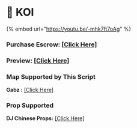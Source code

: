 # 🥫 KOI



{% embed url="https://youtu.be/-mhk7ft7oAg" %}

### Purchase Escrow: [\[Click Here\]](https://pulsescripts.com/product/6994012)

### Preview: [\[Click Here\]](https://youtu.be/-mhk7ft7oAg)

### Map Supported by This Script

**Gabz :** [\[Click Here\]](https://fivem.gabzv.com/)

### Prop Supported

**DJ Chinese Props:** [\[Click Here\]](https://djscollections.com/package/5764357)



